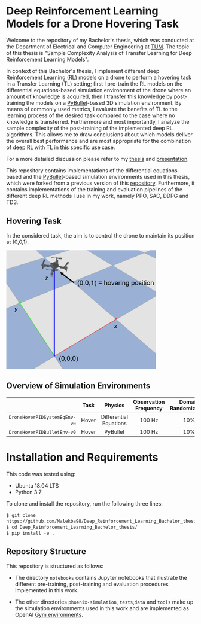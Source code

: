 # Deep Reinforcement Learning Models for a Drone Hovering Task
Welcome to the repository of my Bachelor's thesis, which was conducted at the Department of Electrical and Computer Engineering at [TUM](https://www.tum.de/). The topic of this thesis is "Sample Complexity Analysis of Transfer Learning for Deep Reinforcement Learning Models".

In context of this Bachelor's thesis, I implement different deep Reinforcement Learning (RL) models on a drone to perform a hovering task in a Transfer Learning (TL) setting; first I pre-train the RL models on the differential equations-based simulation environment of the drone where an amount of knowledge is acquired, then I transfer this knowledge by post-training the models on a [PyBullet](https://github.com/bulletphysics/bullet3)-based 3D simulation environment. By means of commonly used metrics, I evaluate the benefits of TL to the learning process of the desired task compared to the case where no knowledge is transferred. Furthermore and most importantly, I analyze the sample complexity of the post-training of the implemented deep RL algorithms. This allows me to draw conclusions about which models deliver the overall best performance and are most appropriate for the combination of deep RL with TL in this specific use case.

For a more detailed discussion please refer to my [thesis](https://github.com/Malekba98/Deep_Reinforcement_Learning_Bachelor_thesis/blob/main/report_and_presentation/report.pdf) and [presentation](https://github.com/Malekba98/Deep_Reinforcement_Learning_Bachelor_thesis/blob/main/report_and_presentation/presentation.pdf).

This repository contains implementations of the differential equations-based and the [PyBullet](https://github.com/bulletphysics/bullet3)-based simulation environments used in this thesis, which were forked from a previous version of this [repository](https://github.com/SvenGronauer/phoenix-drone-simulation). Furthermore, it contains implementations of the training and evaluation pipelines of the different deep RL methods I use in my work, namely PPO, SAC, DDPG and TD3.

Hovering Task 
--- 
In the considered task, the aim is to control the drone to maintain its position at (0,0,1).

![Hover](./docs_readme/hover.png)

## Overview of Simulation Environments

|                                       | Task           | Physics            | Observation Frequency | Domain Randomization |  *Aerodynamic effects*  |
|-------------------------------------: | :----------:   | :----------------: | :-------------------: | :------------------: | :-------------------------: |
| `DroneHoverPIDSystemEqEnv-v0`         | Hover          | Differential Equations |  100 Hz |  10%        |   None |                 
| `DroneHoverPIDBulletEnv-v0`           | Hover          | PyBullet     |  100 Hz |        10%     |             Drag |                 




# Installation and Requirements

This code was tested using:

* Ubuntu 18.04 LTS
* Python 3.7

To clone and install the repository, run the following three lines:
```
$ git clone https://github.com/Malekba98/Deep_Reinforcement_Learning_Bachelor_thesis.git
$ cd Deep_Reinforcement_Learning_Bachelor_thesis/
$ pip install -e .
```

## Repository Structure
This repository is structured as follows:
* The directory `notebooks` contains Jupyter notebooks that illustrate the different pre-training, post-training and evaluation procedures implemented in this work.

* The other directories `phoenix-simulation`, `tests`,`data` and `tools` make up the simulation environments used in this work and are implemented as OpenAI [Gym environments](https://gym.openai.com/envs/#classic_control).
